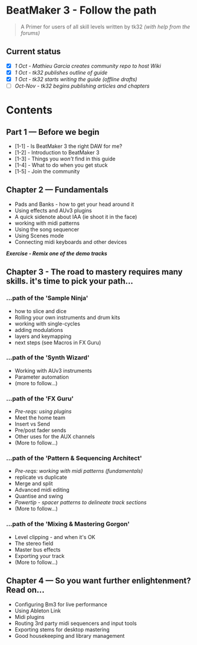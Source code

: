 # BeatMaker 3 - Follow the path

> A Primer for users of all skill levels
> written by tk32 _(with help from the forums)_

## Current status

- [x] _1 Oct - Mathieu Garcia creates community repo to host Wiki_
- [x] _1 Oct - tk32 publishes outline of guide_
- [x] _1 Oct - tk32 starts writing the guide (offline drafts)_
- [ ] _Oct-Nov - tk32 begins publishing articles and chapters_

# Contents 

## Part 1 — Before we begin

* [1-1] - Is BeatMaker 3 the right DAW for me?
* [1-2] - Introduction to BeatMaker 3
* [1-3] - Things you *won't* find in this guide
* [1-4] - What to do when you get stuck
* [1-5] - Join the community

## Chapter 2 — Fundamentals

* Pads and Banks - how to get your head around it
* Using effects and AUv3 plugins
* A quick sidenote about IAA (ie shoot it in the face)
* working with midi patterns
* Using the song sequencer
* Using Scenes mode
* Connecting midi keyboards and other devices

***Exercise - Remix one of the demo tracks***

## Chapter 3 - The road to mastery requires many skills. it's time to pick your path...

### ...path of the 'Sample Ninja'

* how to slice and dice
* Rolling your own instruments and drum kits
* working with single-cycles
* adding modulations 
* layers and keymapping
* next steps (see Macros in FX Guru)

### ...path of the 'Synth Wizard'

* Working with AUv3 instruments
* Parameter automation
* (more to follow...)

### ...path of the 'FX Guru'

* _Pre-reqs: using plugins_
* Meet the home team
* Insert vs Send
* Pre/post fader sends
* Other uses for the AUX channels
* (More to follow...)

### ...path of the 'Pattern & Sequencing Architect'

* _Pre-reqs: working with midi patterns (fundamentals)_
* replicate vs duplicate
* Merge and split
* Advanced midi editing
* Quantise and swing
* _Powertip - spacer patterns to delineate track sections_
* (More to follow...)

### ...path of the 'Mixing & Mastering Gorgon'

* Level clipping - and when it's OK
* The stereo field
* Master bus effects
* Exporting your track
* (More to follow...)

## Chapter 4 — So you want further enlightenment? Read on...

* Configuring Bm3 for live performance
* Using Ableton Link
* Midi plugins
* Routing 3rd party midi sequencers and input tools
* Exporting stems for desktop mastering
* Good housekeeping and library management
<!--stackedit_data:
eyJoaXN0b3J5IjpbNDk5NTM3NjA5LDEyODEzNjgxMzldfQ==
-->
